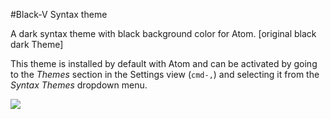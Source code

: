 #Black-V Syntax theme

A dark syntax theme with black background color for Atom. [original black dark Theme]

This theme is installed by default with Atom and can be activated by going to
the _Themes_ section in the Settings view (`cmd-,`) and selecting it from the
_Syntax Themes_ dropdown menu.

![](https://raw.github.com/vycb/black-v-syntax/master/snapshot1.png)
